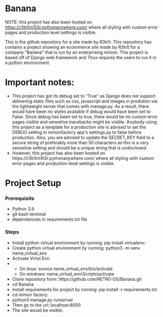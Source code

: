# Banana
NOTE: this project has also been hosted on https://r3tr0m1ll3r.pythonanywhere.com/ where all styling with custom error pages and production level settings is visible.

This is the github repository for a site made by R3tr0. This repository has contains a project showing an ecommerce site made by R3tr0 for a company "Banana" that is run by an enterprising minion. This project is based off of Django web framework and Thus requires the users to run it in a python environment.

<h1> Important notes:</h1>
  <ul>
    <li>This project has got its debug set to "True" as Django does not support delivering static files such as css, javascript and images in prodution via the lightweight server that comes with manage.py. As a result, there would have been no styles available if debug would have been set to False. Since debug has been set to true, there would be no custom error pages visible and sensetive tracebacks might be visible. Anybody using this project as a template for a production site is advised to set the DEBUG setting in minionfactory app's settings.py to false before production. Also, you are advised to update the SECRET_KEY field to a secure string of preferably more than 50 characters as this is a very sensetive setting and should be a unique string that is undisclosed.</li>
    <li>However, this project has also been hosted on https://r3tr0m1ll3r.pythonanywhere.com/ where all styling with custom error pages and production level settings is visible.</li>
  </ul>

<h1>Project Setup</h1>
<h3>Prerequisits</h3>
<ul>
  <li>Python 3.9</li>
  <li>git bash terminal</li>
  <li>dependencies in requirements.txt file</>
</ul>
  
<h3>Steps</h3>
<ul>
  <li>Install python virtual environment by running: pip install virtualenv: 
  <li>Create python virtual environment by running: python3 -m venv name_virtual_env</li>
  <li>Activate Virtul Env:<li/>
  <ul>
    <li>On linux: source name_virtual_env/bin/activate</li>
    <li>On windows: name_virtual_env\Scripts\activate </li>
  </ul>
  <li>Clone repository form: https://github.com/RETR0-OS/Banana.git </li>
  <li>cd Banana </li>
  <li> Install requirements for project by running: pip install -r requirements.txt </li>
  <li>cd minion factory </li>
  <li>python3 manage.py runserver </li>
  <li>Then go to the url: localhost:8000</li>
  <li>The site would be visible.</li>
</ul> 
